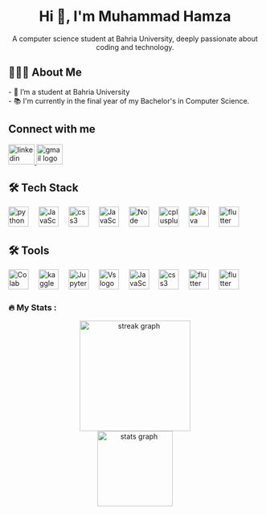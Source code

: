 <h1 align="center">Hi 👋, I'm Muhammad Hamza</h1>

<p align="center">A computer science student at Bahria University, deeply passionate about coding and technology.</p>

<h2 align="left">👨🏻‍💻  About Me</h2>

<p align="left">- 🔭 I’m a student at Bahria University<br>- 📚 I'm currently in the final year of my Bachelor's in Computer Science.</p>

<h2 align="left">Connect with me</h2>

<div align="left">
  <a href="https://www.linkedin.com/in/muhammad-hamza55" target="_blank">
    <img src="https://raw.githubusercontent.com/maurodesouza/profile-readme-generator/master/src/assets/icons/social/linkedin/default.svg" width="52" height="40" alt="linkedin logo"  />
  </a>
  <a href="mailto:syedhamzatahir.ht@gmail.com" target="_blank">
    <img src="https://raw.githubusercontent.com/maurodesouza/profile-readme-generator/master/src/assets/icons/social/gmail/default.svg" width="52" height="40" alt="gmail logo"  />
  </a>
</div>

<h2 align="left">🛠 Tech Stack</h2>

<div align="left">
  <img src="https://cdn.jsdelivr.net/gh/devicons/devicon/icons/python/python-original.svg" height="40" alt="python logo"  />
  <img width="12" />
  <img src="https://upload.wikimedia.org/wikipedia/commons/thumb/6/61/HTML5_logo_and_wordmark.svg/480px-HTML5_logo_and_wordmark.svg.png" height="40" alt="JavaScript logo"  />
  <img width="12" />
  <img src="https://cdn.jsdelivr.net/gh/devicons/devicon/icons/css3/css3-original.svg" height="40" alt="css3 logo"  />
  <img width="12" />
  <img src="https://www.svgrepo.com/show/452045/js.svg" height="40" alt="JavaScript logo"  />
  <img width="12" />
  <img src="https://e7.pngegg.com/pngimages/306/37/png-clipart-node-js-logo-node-js-javascript-web-application-express-js-computer-software-others-miscellaneous-text.png" height="40" alt="Node Logo"  />
  <img width="12" />
  <img src="https://cdn.jsdelivr.net/gh/devicons/devicon/icons/cplusplus/cplusplus-original.svg" height="40" alt="cplusplus logo"  />
  <img width="12" />
  <img src="https://www.svgrepo.com/show/184143/java.svg" height="40" alt="Java logo"  />
  <img width="12" />
  <img src="https://cdn.jsdelivr.net/gh/devicons/devicon/icons/flutter/flutter-original.svg" height="40" alt="flutter logo"  />
  <img width="12" />


</div>

<h2 align="left">🛠 Tools </h2>

<div align="left">
  <img src="https://th.bing.com/th/id/OIP.laYIzRY2A-jpnBA2rO2jSQAAAA?rs=1&pid=ImgDetMain" height="40" alt="Colab logo"  />
  <img width="12" />
  <img src="https://th.bing.com/th/id/R.f99d00d5ad7a8ba83fba26029db97c9a?rik=3xw2UMfrGqGoUA&pid=ImgRaw&r=0" height="40" alt="kaggle logo"  />
  <img width="12" />
  <img src="https://gitlab.com/uploads/-/system/project/avatar/30382958/jupyter.png" height="40" alt="Jupyter logo"  />
  <img width="12" />
  <img src="https://th.bing.com/th/id/OIP.74fMc7yMlp6VN4JaF2AvHQHaHa?w=800&h=800&rs=1&pid=ImgDetMain" height="40" alt="Vs logo"  />
  <img width="12" />
  <img src="https://upload.wikimedia.org/wikipedia/commons/thumb/6/61/HTML5_logo_and_wordmark.svg/480px-HTML5_logo_and_wordmark.svg.png" height="40" alt="JavaScript logo"  />
  <img width="12" />
  <img src="https://cdn.jsdelivr.net/gh/devicons/devicon/icons/css3/css3-original.svg" height="40" alt="css3 logo"  />
  <img width="12" />
  <img src="https://cdn.jsdelivr.net/gh/devicons/devicon/icons/flutter/flutter-original.svg" height="40" alt="flutter logo"  />
  <img width="12" />
  <img src="https://e7.pngegg.com/pngimages/306/37/png-clipart-node-js-logo-node-js-javascript-web-application-express-js-computer-software-others-miscellaneous-text.png" height="40" alt="flutter logo"  />
  <img width="12" />

</div>

<h3 align="left">🔥 My Stats :</h3>

<div align="center">
  <img src="https://streak-stats.demolab.com?user=hamza-tahir55&locale=en&mode=daily&theme=dark&hide_border=false&border_radius=5&order=3" height="220" alt="streak graph"  />
</div>

<div align="center">
  <img src="https://github-readme-stats.vercel.app/api?username=hamza-tahir55&hide_title=false&hide_rank=false&show_icons=true&include_all_commits=true&count_private=true&disable_animations=false&theme=dracula&locale=en&hide_border=false&order=1" height="150" alt="stats graph"  />
</div>
